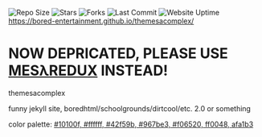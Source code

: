 ![Repo Size](https://img.shields.io/github/repo-size/Bored-Entertainment/themesacomplex?style=for-the-badge)
![Stars](https://img.shields.io/github/stars/Bored-Entertainment/themesacomplex?style=for-the-badge)
![Forks](https://img.shields.io/github/forks/Bored-Entertainment/themesacomplex?style=for-the-badge)
![Last Commit](https://img.shields.io/github/last-commit/Bored-Entertainment/themesacomplex?style=for-the-badge)
![Website Uptime](https://img.shields.io/website?style=for-the-badge&up_message=online&url=https%3A%2F%2Fmesacomplex.tk)
<br>
https://bored-entertainment.github.io/themesacomplex/
<br>

# NOW DEPRICATED, PLEASE USE [MESλREDUX](https://github.com/Bored-Entertainment/mesaredux) INSTEAD!

themesacomplex

funny jekyll site,
boredhtml/schoolgrounds/dirtcool/etc. 2.0 or something

color palette: <a href="https://colorpeek.com/#10100f,ffffff,42f59b,967be3,f06520,ff0048,afa1b3">#10100f, #ffffff, #42f59b, #967be3, #f06520, ff0048, afa1b3</a>
